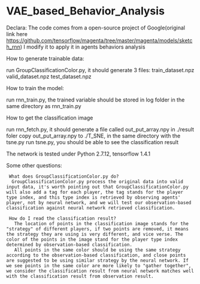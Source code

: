 # VAE_based_Behavior_Analysis
Declara: The code comes from a open-source project of Google(original link here https://github.com/tensorflow/magenta/tree/master/magenta/models/sketch_rnn)
I modify it to apply it in agents behaviors analysis

How to generate trainable data:

  run GroupClassificationColor.py, it should generate 3 files: 
  train_dataset.npz
  valid_dataset.npz
  test_dataset.npz

How to train the model:

  run rnn_train.py, the trained variable should be stored in log folder in the same directory as rnn_train.py

How to get the classification image

  run rnn_fetch.py, it should generate a file called out_put_array.npy in ./result foler
  copy out_put_array.npy to ./T_SNE, in the same directory with the tsne.py
  run tsne.py, you should be able to see the classification result




The network is tested under Python 2.7.12, tensorflow 1.4.1

Some other questions:
     
     What does GroupClassificationColor.py do?
      GroupClassificationColor.py process the original data into valid input data, it's worth pointing out that GroupClassificationColor.py will also add a tag for each player, the tag stands for the player type index, and this type index is retrieved by observing agents' player, not by neural network, and we will test our observation-based classification against neural network retrieved classification.
     
     How do I read the classification result?
       The location of points in the classification image stands for the "strategy" of different players, if two points are removed, it means the strategy they are using is very different, and vice verse. The color of the points in the image stand for the player type index determined by observation-based classification.
       All points in the same color should be using the same strategy according to the observation-based classification, and close points are suggested to be using similar strategy by the neural network. If we see points in the same color are more likely to "gather together", we consider the classification result from neural network matches well with the classification result from observation result.      

       
